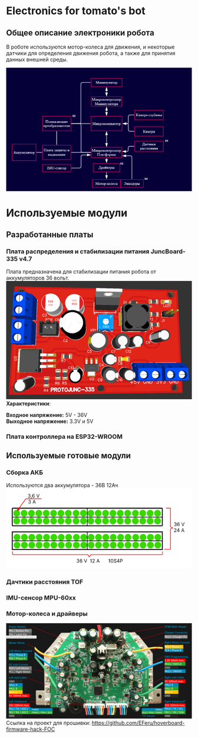 # Electronics for tomato's bot 
## Общее описание электроники робота
В роботе используются мотор-колеса для движения, и некоторые датчики для определения движения робота, а также для принятия данных внешней среды.


![](./General_Images/General_scheme.png)
# Используемые модули
## Разработанные платы
### Плата распределения и стабилизации питания __JuncBoard-335 v4.7__
Плата предназначена для стабилизации питания робота от аккумуляторов 36 вольт.\
![](./Junction%20Board/Images/JunctionBoard_V4.7.png)
__Характеристики__:

__Входное напряжение:__ 5V - 36V\
__Выходное напряжение:__ 3.3V и 5V

### Плата контроллера на ESP32-WROOM    

## Используемые готовые модули

### Сборка АКБ
Используются два аккумулятора - 36В 12Ач
![](./General_Images/Battery_asm.png)
### Дачтики расстояния TOF
### IMU-сенсор MPU-60xx
### Мотор-колеса и драйверы
![](./General_Images/Driver_motor_wheel.png)
Ссылка на проект для прошивки: https://github.com/EFeru/hoverboard-firmware-hack-FOC